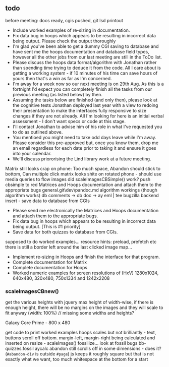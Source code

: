 ## todo

before meeting: docs ready, cgis pushed, git lsd printout


* Include worked examples of re-sizing in documentation.
* Fix data bug in hoops which appears to be resulting in incorrect data being output. Please check the output thoroughly
* I'm glad you've been able to get a dummy CGI saving to database and have sent me the hoops documentation and database field types, however all the other jobs from our last meeting are still in the ToDo list.
* Please discuss the hoops data format/algorithm with Jonathan rather than spending time trying to deduce it from the code.  All I care about is getting a working system - if 10 minutes of his time can save hours of yours then that's a win as far as I'm concerned.
* I'm away for a week now so our next meeting is on 29th Aug.  As this is a fortnight I'd expect you can completely finish all the tasks from our previous meeting (as listed below) by then.
* Assuming the tasks below are finished (and only then), please look at the cognitive tests Jonathan deployed last year with a view to redoing their presentation to make the interfaces fully responsive to size changes if they are not already.  All I'm looking for here is an initial verbal assessment - I don't want specs or code at this stage.
* I'll contact Jonathan to advise him of his role in what I've requested you to do as outlined above.
* You mentioed you might need to take odd days leave while I'm away. 
Please consider this pre-approved but, once you know them, drop me an email regardless for each date prior to taking it and ensure it goes into your calendar.
* We'll discuss priororising the Lind library work at a future meeting.

Matrix still looks crap on phone: 
    Too much space, Abandon should stick to bottom, Can multiple click
    matrix looks shite on rotated phone - should use media queries to flow images
did scaleImagesCBSimple() work? 
    push cbsimple to red
Matrices and Hoops documentation and attach them to the appropriate bugs general.git\dev\pandoc.md
    algorithm workings (though algorithm works)
    db comments -> db doc -> ay eml | tee bugzilla
backend insert - save data to database from CGIs



* Please send me electronically the Matrices and Hoops documentation and attach them to the appropriate bugs.
* Fix data bug in hoops which appears to be resulting in incorrect data being output. [This is #1 priority]
* Save data for both quizzes to database from CGIs.

supposed to do worked examples...
resource hints: preload, prefetch etc
there is still a border left around the last clicked image map...

* Implement re-sizing in Hoops and finish the interface for that program.
* Complete documentation for Matrix
* Complete documentation for Hoops
* Worked numeric examples for screen resolutions of (HxV) 1280x1024, 640x480, 320x480, 750x1334 and 1242x2208


### scaleImagesCBnew()

get the various heights with jquery
max height of 
width-wise, if there is enough height, there will be no margins on the images and they will scale to fit anyway (width: 100%)
// missing some widths and heights?


Galaxy Core Prime - 800 x 480


get code to print worked examples
hoops scales but not brilliantly - text, buttons scroll off bottom. margin-left, margin-right being calculated and inserted on resize - scaleImages()
fossilize... look at fossil bugs bb-quizzes.fossil
aycalc
    abandon still scrolls off in some dimensions - does it? (`#abandon-div` is outside `#page`)
    js keeps it roughly square but that is not exactly what we want, too much whitespace at the bottom for a start



